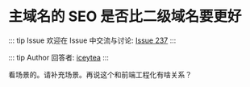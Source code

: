 # 主域名的 SEO 是否比二级域名要更好



::: tip Issue 
 欢迎在 Issue 中交流与讨论: [Issue 237](https://github.com/shfshanyue/Daily-Question/issues/237) 
:::

::: tip Author 
回答者: [iceytea](https://github.com/iceytea) 
:::

看场景的。请补充场景。再说这个和前端工程化有啥关系？